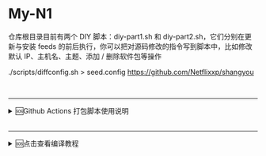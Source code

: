 # My-N1

仓库根目录目前有两个 DIY 脚本：diy-part1.sh 和 diy-part2.sh，它们分别在更新与安装 feeds 的前后执行，你可以把对源码修改的指令写到脚本中，比如修改默认 IP、主机名、主题、添加 / 删除软件包等操作

./scripts/diffconfig.sh > seed.config
https://github.com/Netflixxp/shangyou


<br />
</details>

---
<details>
<summary>🆘Github Actions 打包脚本使用说明</summary>
<br>

## [`Flippy 的 Openwrt 打包源码`](https://github.com/unifreq/openwrt_packit)

支持一键打包目前已经支持的全部 OpenWrt 固件，如全志（微加云）、瑞芯微（贝壳云，我家云，电犀牛R66S，电犀牛R68S，恒领H88K/H68k，瑞莎5B/E25），以及晶晨 S9xxx 系列型号如 S905x3、S905x2、S922x、S905x、S905d，S905，S912 等。

## 使用方法

在 `.github/workflows` 的编译脚本中引入此 Actions 即可进行打包，例如 [packaging-openwrt.yml](https://github.com/ophub/flippy-openwrt-actions/blob/main/.github/workflows/packaging-openwrt.yml) 中的使用方法，代码如下：

```yaml

- name: Package OpenWrt Firmware
  uses: unifreq/openwrt_packit@master
  env:
    OPENWRT_ARMVIRT: openwrt/bin/targets/*/*/*rootfs.tar.gz
    PACKAGE_SOC: all
    KERNEL_VERSION_NAME: 5.15.95_6.1.15
    GH_TOKEN: ${{ secrets.GH_TOKEN }}

```

打包好的固件在 ${{ env.PACKAGED_OUTPUTPATH }}/* ，可以上传至 github.com 的 Releases 中，代码如下：

```yaml
- name: Upload OpenWrt Firmware to Release
  uses: ncipollo/release-action@main
  with:
    tag: openwrt_armvirt_v8_${{ env.PACKAGED_OUTPUTDATE }}
    artifacts: ${{ env.PACKAGED_OUTPUTPATH }}/*
    allowUpdates: true
    token: ${{ secrets.GH_TOKEN }}
    body: |
      This is OpenWrt firmware for Armvirt 64
      * Firmware information
      Default IP: 192.168.1.1
      Default username: root
      Default password: password
```

## 可选参数说明

可以对 `打包文件`、`make.env`、`选择内核版本`、`选择盒子SoC` 等参数进行个性化配置。

| 参数                   | 默认值                  | 说明                                            |
|------------------------|------------------------|------------------------------------------------|
| OPENWRT_ARMVIRT_PATH   | 无                     | 必选项. 设置 `openwrt-armvirt-64-default-rootfs.tar.gz` 的文件路径，可以使用相对路径如 `openwrt/bin/targets/*/*/*.tar.gz` 或 网络文件下载地址如 `https://github.com/*/releases/*/*.tar.gz` |
| KERNEL_REPO_URL        | breakings/OpenWrt     | 设置内核下载仓库的 `<owner>/<repo>`，默认从 breakings 维护的[内核 Releases](https://github.com/breakings/OpenWrt/releases/tag/kernel_stable)里下载。 |
| KERNEL_VERSION_NAME    | 5.15.95_6.1.15        | 设置[内核版本](https://github.com/breakings/OpenWrt/releases/tag/kernel_stable)，可以查看并选择指定。可指定单个内核如 `6.1.10` ，可选择多个内核用`_`连接如 `6.1.10_5.15.50` |
| KERNEL_AUTO_LATEST     | true                   | 设置是否自动采用同系列最新版本内核。当为 `true` 时，将自动在内核库中查找在 `KERNEL_VERSION_NAME` 中指定的内核如 5.15.95 的同系列是否有更新的版本，如有更新版本时，将自动更换为最新版。设置为 `false` 时将编译指定版本内核。 |
| PACKAGE_SOC            | s905d_s905x3_beikeyun  | 设置打包盒子的 `SOC` ，默认 `all` 打包全部盒子，可指定单个盒子如 `s905x3` ，可选择多个盒子用`_`连接如 `s905x3_s905d` 。各盒子的SoC代码为：`vplus`, `beikeyun`, `l1pro`, `rock5b`, `h88k`, `r66s`, `r68s`, `h68k`, `e25`, `s905`, `s905d`, `s905x2`, `s905x3`, `s912`, `s922x`, `s922x-n2`, `qemu`, `diy`。说明：`s922x-n2` 是 `s922x-odroid-n2`, `diy` 是自定义盒子。 |
| GZIP_IMGS              | auto                   | 设置打包完毕后文件压缩的格式，可选值 `.gz`（默认） / `.xz` / `.zip` / `.zst` / `.7z` |
| SELECT_PACKITPATH      | openwrt_packit         | 设置 `/opt` 下的打包目录名称                     |
| SELECT_OUTPUTPATH      | output                 | 设置 `${SELECT_PACKITPATH}` 目录中固件输出的目录名称 |
| SCRIPT_VPLUS           | mk_h6_vplus.sh         | 设置打包 `h6 vplus` 的脚本文件名                 |
| SCRIPT_BEIKEYUN        | mk_rk3328_beikeyun.sh  | 设置打包 `rk3328 beikeyun` 的脚本文件名          |
| SCRIPT_L1PRO           | mk_rk3328_l1pro.sh     | 设置打包 `rk3328 l1pro` 的脚本文件名             |
| SCRIPT_ROCK5B          | mk_rk3588_rock5b.sh    | 设置打包 `rk3588 rock5b` 的脚本文件名            |
| SCRIPT_H88K            | mk_rk3588_h88k.sh      | 设置打包 `rk3588 h88k` 的脚本文件名              |
| SCRIPT_R66S            | mk_rk3568_r66s.sh      | 设置打包 `rk3568 r66s` 的脚本文件名              |
| SCRIPT_R68S            | mk_rk3568_r68s.sh      | 设置打包 `rk3568 r68s` 的脚本文件名              |
| SCRIPT_H68K            | mk_rk3568_h68k.sh      | 设置打包 `rk3568 h68k` 的脚本文件名              |
| SCRIPT_E25             | mk_rk3568_e25.sh       | 设置打包 `rk3568 e25` 的脚本文件名               |
| SCRIPT_S905            | mk_s905_mxqpro+.sh     | 设置打包 `s905 mxqpro+` 的脚本文件名             |
| SCRIPT_S905D           | mk_s905d_n1.sh         | 设置打包 `s905d n1` 的脚本文件名                 |
| SCRIPT_S905X2          | mk_s905x2_x96max.sh    | 设置打包 `s905x2 x96max` 的脚本文件名            |
| SCRIPT_S905X3          | mk_s905x3_multi.sh     | 设置打包 `s905x3 multi` 的脚本文件名             |
| SCRIPT_S912            | mk_s912_zyxq.sh        | 设置打包 `s912 zyxq` 的脚本文件名                |
| SCRIPT_S922X           | mk_s922x_gtking.sh     | 设置打包 `s922x gtking` 的脚本文件名             |
| SCRIPT_S922X_N2        | mk_s922x_odroid-n2.sh  | 设置打包 `s922x odroid-n2` 的脚本文件名          |
| SCRIPT_QEMU            | mk_qemu-aarch64_img.sh | 设置打包 `qemu` 的脚本文件名                     |
| SCRIPT_DIY             | mk_diy.sh              | 设置打包 `diy` 自定义脚本文件名                  |
| SCRIPT_DIY_PATH        | 无                     | 设置 `SCRIPT_DIY` 文件的来源路径。可以使用网址如 `https://weburl/mydiyfile` 或你仓库中的相对路径如 `script/mk_s905w_tx3.sh` |
| WHOAMI                 | flippy                 | 设置 `make.env` 中 `WHOAMI` 参数的值            |
| OPENWRT_VER            | auto                   | 设置 `make.env` 中 `OPENWRT_VER` 参数的值。默认 `auto` 将自动继承文件中的赋值，设置为其他参数时将替换为自定义参数。 |
| SW_FLOWOFFLOAD         | 1                      | 设置 `make.env` 中 `SW_FLOWOFFLOAD` 参数的值    |
| SFE_FLOW               | 1                      | 设置 `make.env` 中 `SFE_FLOW` 参数的值    |
| HW_FLOWOFFLOAD         | 0                      | 设置 `make.env` 中 `HW_FLOWOFFLOAD` 参数的值    |
| ENABLE_WIFI_K504       | 1                      | 设置 `make.env` 中 `ENABLE_WIFI_K504` 参数的值  |
| ENABLE_WIFI_K510       | 1                      | 设置 `make.env` 中 `ENABLE_WIFI_K510` 参数的值  |
| DISTRIB_REVISION       | R$(date +%Y.%m.%d)     | 设置 `make.env` 中 `DISTRIB_REVISION` 参数的值  |
| DISTRIB_DESCRIPTION    | OpenWrt                | 设置 `make.env` 中 `DISTRIB_DESCRIPTION` 参数的值  |
| GH_TOKEN               | 无                     | 可选项。设置 ${{ secrets.GH_TOKEN }}，用于 [api.github.com](https://docs.github.com/en/rest/overview/resources-in-the-rest-api?apiVersion=2022-11-28#requests-from-personal-accounts) 查询。 |

## 输出参数说明

根据 github.com 的标准输出了 3 个变量，方便编译步骤后续使用。由于 github.com 最近修改了 fork 仓库的设置，默认关闭了 Workflow 的读写权限，所以上传到 `Releases` 需要给账户的个人中心添加 [GITHUB_TOKEN](https://docs.github.com/cn/authentication/keeping-your-account-and-data-secure/creating-a-personal-access-token) ，并在你 fork 的仓库添加密钥 [GH_TOKEN](https://docs.github.com/cn/authentication/keeping-your-account-and-data-secure/reviewing-your-deploy-keys)， 并启用仓库中的 [Workflow 读写权限](https://user-images.githubusercontent.com/68696949/167585338-841d3b05-8d98-4d73-ba72-475aad4a95a9.png)。

| 参数                            | 默认值                  | 说明                       |
|--------------------------------|-------------------------|---------------------------|
| ${{ env.PACKAGED_OUTPUTPATH }} | /opt/openwrt_packit/output | 打包后的固件所在文件夹的路径  |
| ${{ env.PACKAGED_OUTPUTDATE }} | 08.25.1058              | 打包日期                    |
| ${{ env.PACKAGED_STATUS }}     | success / failure       | 打包状态。成功 / 失败        |

## OpenWrt 固件个性化定制说明

此 `Actions` 仅提供 OpenWrt 打包服务，你需要自己编译 `openwrt-armvirt-64-default-rootfs.tar.gz`。编译方法可以参考 https://github.com/breakings/OpenWrt


<br />
</details>



<br />
</details>


---
<details>
<summary>🆘点击查看编译教程</summary>
<br>

## [`github编译教程`](https://github.com/danshui-git/shuoming#readme)

---
#### [`本地Ubuntu一键编译`](https://github.com/281677160/bendi)
#### [`本地一键提取.config然后在云编译脚本使用`](https://github.com/danshui-git/shuoming/blob/master/yijianconfig.md)

<br />
</details>
